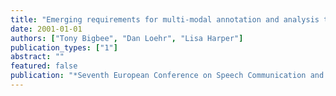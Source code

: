```yaml
---
title: "Emerging requirements for multi-modal annotation and analysis tools"
date: 2001-01-01
authors: ["Tony Bigbee", "Dan Loehr", "Lisa Harper"]
publication_types: ["1"]
abstract: ""
featured: false
publication: "*Seventh European Conference on Speech Communication and Technology*"
---
```

